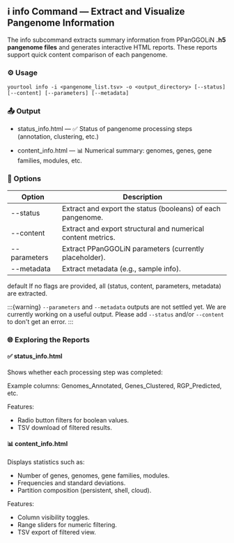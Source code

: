 ## ℹ info Command — Extract and Visualize Pangenome Information

The info subcommand extracts summary information from PPanGGOLiN **.h5 pangenome files** and generates interactive HTML
reports. These reports support quick content comparison of each pangenome.

### ⚙️ Usage

```shell
yourtool info -i <pangenome_list.tsv> -o <output_directory> [--status] [--content] [--parameters] [--metadata]
```

### 📤 Output

- status_info.html — ✅ Status of pangenome processing steps (annotation, clustering, etc.)

- content_info.html — 📊 Numerical summary: genomes, genes, gene families, modules, etc.

### 🔧 Options

| Option       | Description                                                  |
|--------------|--------------------------------------------------------------|
| --status     | Extract and export the status (booleans) of each pangenome.  |
| --content    | Extract and export structural and numerical content metrics. |
| --parameters | Extract PPanGGOLiN parameters (currently placeholder).       |
| --metadata   | Extract metadata (e.g., sample info).                        |

default If no flags are provided, all (status, content, parameters, metadata) are extracted.

:::{warning}
`--parameters` and `--metadata` outputs are not settled yet. We are currently working on a useful output.
Please add `--status` and/or `--content` to don't get an error.
:::

### 🌐 Exploring the Reports

#### ✅ status_info.html

Shows whether each processing step was completed:

Example columns: Genomes_Annotated, Genes_Clustered, RGP_Predicted, etc.

Features:

- Radio button filters for boolean values.
- TSV download of filtered results.

#### 📊 content_info.html

Displays statistics such as:

- Number of genes, genomes, gene families, modules.
- Frequencies and standard deviations.
- Partition composition (persistent, shell, cloud).

Features:

- Column visibility toggles.
- Range sliders for numeric filtering.
- TSV export of filtered view.
